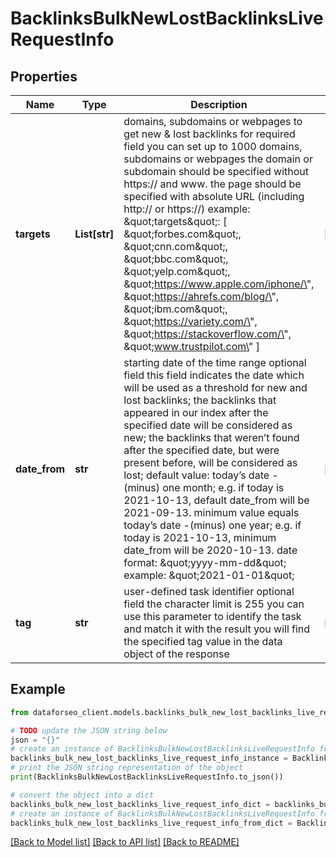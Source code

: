 # BacklinksBulkNewLostBacklinksLiveRequestInfo


## Properties

Name | Type | Description | Notes
------------ | ------------- | ------------- | -------------
**targets** | **List[str]** | domains, subdomains or webpages to get new &amp; lost backlinks for required field you can set up to 1000 domains, subdomains or webpages the domain or subdomain should be specified without https:// and www. the page should be specified with absolute URL (including http:// or https://) example: \&quot;targets\&quot;: [   \&quot;forbes.com\&quot;,   \&quot;cnn.com\&quot;,   \&quot;bbc.com\&quot;,   \&quot;yelp.com\&quot;,   \&quot;https://www.apple.com/iphone/\&quot;,   \&quot;https://ahrefs.com/blog/\&quot;,   \&quot;ibm.com\&quot;,   \&quot;https://variety.com/\&quot;,   \&quot;https://stackoverflow.com/\&quot;,   \&quot;www.trustpilot.com\&quot; ] | [optional] 
**date_from** | **str** | starting date of the time range optional field this field indicates the date which will be used as a threshold for new and lost backlinks; the backlinks that appeared in our index after the specified date will be considered as new; the backlinks that weren’t found after the specified date, but were present before, will be considered as lost; default value: today’s date -(minus) one month; e.g. if today is 2021-10-13, default date_from will be 2021-09-13. minimum value equals today’s date -(minus) one year; e.g. if today is 2021-10-13, minimum date_from will be 2020-10-13. date format: \&quot;yyyy-mm-dd\&quot; example: \&quot;2021-01-01\&quot; | [optional] 
**tag** | **str** | user-defined task identifier optional field the character limit is 255 you can use this parameter to identify the task and match it with the result you will find the specified tag value in the data object of the response | [optional] 

## Example

```python
from dataforseo_client.models.backlinks_bulk_new_lost_backlinks_live_request_info import BacklinksBulkNewLostBacklinksLiveRequestInfo

# TODO update the JSON string below
json = "{}"
# create an instance of BacklinksBulkNewLostBacklinksLiveRequestInfo from a JSON string
backlinks_bulk_new_lost_backlinks_live_request_info_instance = BacklinksBulkNewLostBacklinksLiveRequestInfo.from_json(json)
# print the JSON string representation of the object
print(BacklinksBulkNewLostBacklinksLiveRequestInfo.to_json())

# convert the object into a dict
backlinks_bulk_new_lost_backlinks_live_request_info_dict = backlinks_bulk_new_lost_backlinks_live_request_info_instance.to_dict()
# create an instance of BacklinksBulkNewLostBacklinksLiveRequestInfo from a dict
backlinks_bulk_new_lost_backlinks_live_request_info_from_dict = BacklinksBulkNewLostBacklinksLiveRequestInfo.from_dict(backlinks_bulk_new_lost_backlinks_live_request_info_dict)
```
[[Back to Model list]](../README.md#documentation-for-models) [[Back to API list]](../README.md#documentation-for-api-endpoints) [[Back to README]](../README.md)


